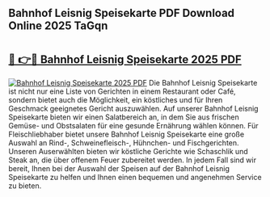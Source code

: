 ## Bahnhof Leisnig Speisekarte PDF Download Online 2025 TaGqn

# <h2><a href="http://gcckef.nevu.top/?p=Bahnhof+Leisnig+Speisekarte">🔗 👉🔴 Bahnhof Leisnig Speisekarte 2025 PDF</a></h2>

[![Bahnhof Leisnig Speisekarte 2025 PDF](https://i.imgur.com/dBaPXMq.png)](http://gcckef.nevu.top/?p=Bahnhof+Leisnig+Speisekarte)
Die Bahnhof Leisnig Speisekarte ist nicht nur eine Liste von Gerichten in einem Restaurant oder Café, sondern bietet auch die Möglichkeit, ein köstliches und für Ihren Geschmack geeignetes Gericht auszuwählen. Auf unserer Bahnhof Leisnig Speisekarte bieten wir einen Salatbereich an, in dem Sie aus frischen Gemüse- und Obstsalaten für eine gesunde Ernährung wählen können. Für Fleischliebhaber bietet unsere Bahnhof Leisnig Speisekarte eine große Auswahl an Rind-, Schweinefleisch-, Hühnchen- und Fischgerichten. Unseren Auserwählten bieten wir köstliche Gerichte wie Schaschlik und Steak an, die über offenem Feuer zubereitet werden. In jedem Fall sind wir bereit, Ihnen bei der Auswahl der Speisen auf der Bahnhof Leisnig Speisekarte zu helfen und Ihnen einen bequemen und angenehmen Service zu bieten.
